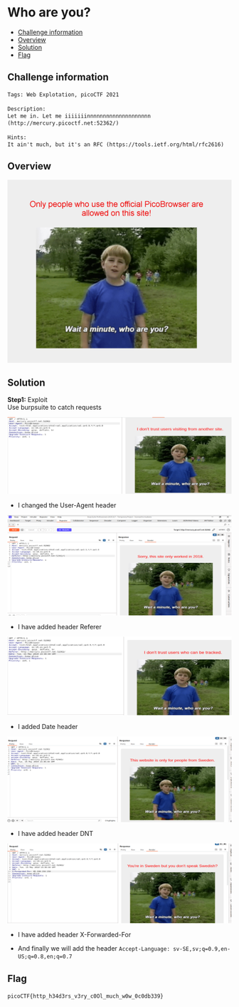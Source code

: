 # Who are you?
- [Challenge information](#challenge-information)
- [Overview](#overview)
- [Solution](#solution)
- [Flag](#flag)
## Challenge information
```text
Tags: Web Explotation, picoCTF 2021

Description:  
Let me in. Let me iiiiiiinnnnnnnnnnnnnnnnnnnn (http://mercury.picoctf.net:52362/)

Hints: 
It ain't much, but it's an RFC (https://tools.ietf.org/html/rfc2616)
```
## Overview
![alt text](/picoCTF/Static/Images/Who_are_you/image1.png)  
## Solution
**Step1:** Exploit  
Use burpsuite to catch requests  

![alt text](/picoCTF/Static/Images/Who_are_you/image2.png)  
* I changed the User-Agent header  

![alt text](/picoCTF/Static/Images/Who_are_you/image3.png)  
* I have added header Referer  

![alt text](/picoCTF/Static/Images/Who_are_you/image4.png)  
* I added Date header  

![alt text](/picoCTF/Static/Images/Who_are_you/image5.png)
* I have added header DNT  

![alt text](/picoCTF/Static/Images/Who_are_you/image6.png)
* I have added header X-Forwarded-For  

* And finally we will add the header `Accept-Language: sv-SE,sv;q=0.9,en-US;q=0.8,en;q=0.7`
## Flag
`picoCTF{http_h34d3rs_v3ry_c0Ol_much_w0w_0c0db339}`